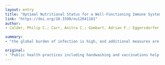 ```yaml
---
layout: entry
title: "Optimal Nutritional Status for a Well-Functioning Immune System Is an Important Factor to Protect against Viral Infections"
link: "https://doi.org/10.3390/nu12041181"
author:
- Calder, Philip C.; Carr, Anitra C.; Gombart, Adrian F.; Eggersdorfer, Manfred

summary:
- "the global burden of infection is high, and additional measures are necessary. Acute respiratory tract infections were responsible for approximately 2.38 million deaths worldwide in 2016. Inadequate intake and status of these nutrients are widespread, leading to a decrease in resistance to infections and as a consequence an increase in disease burden. Public health practices including handwashing and vaccinations help reduce the spread and impact of infections. The role nutrition plays in supporting the immune system is well-established."

original:
- "Public health practices including handwashing and vaccinations help reduce the spread and impact of infections. Nevertheless, the global burden of infection is high, and additional measures are necessary. Acute respiratory tract infections, for example, were responsible for approximately 2.38 million deaths worldwide in 2016. The role nutrition plays in supporting the immune system is well-established. A wealth of mechanistic and clinical data show that vitamins, including vitamins A, B6, B12, C, D, E, and folate; trace elements, including zinc, iron, selenium, magnesium, and copper; and the omega-3 fatty acids eicosapentaenoic acid and docosahexaenoic acid play important and complementary roles in supporting the immune system. Inadequate intake and status of these nutrients are widespread, leading to a decrease in resistance to infections and as a consequence an increase in disease burden. Against this background the following conclusions are made: (1) supplementation with the above micronutrients and omega-3 fatty acids is a safe, effective, and low-cost strategy to help support optimal immune function; (2) supplementation above the Recommended Dietary Allowance (RDA), but within recommended upper safety limits, for specific nutrients such as vitamins C and D is warranted; and (3) public health officials are encouraged to include nutritional strategies in their recommendations to improve public health."
---
```


